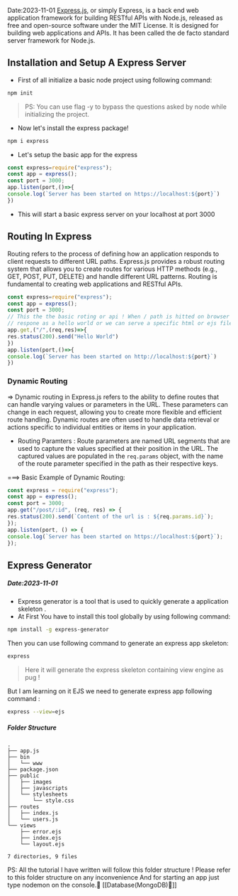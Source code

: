 Date:2023-11-01 
[Express.js,](https://expressjs.com) or simply Express, is a back end web application framework for building RESTful APIs with Node.js, released as free and open-source software under the MIT License. It is designed for building web applications and APIs. It has been called the de facto standard server framework for Node.js.

## Installation and Setup A Express Server
- First of all initialize a basic node project using following command:
```bash 
npm init
```

>PS: You can use flag -y to bypass the questions asked by node while
>initializing the project.

- Now let's install the express package!

```bash
npm i express 
```
 - Let's setup the basic app for the express 

  ```js
  const express=require("express");
  const app = express();
  const port = 3000;
  app.listen(port,()=>{
  console.log(`Server has been started on https://localhost:${port}`)
  })
```

- This will start a basic express server on your localhost at port 3000

## Routing In Express
Routing refers to the process of defining how an application responds to client requests to different URL paths. Express.js provides a robust routing system that allows you to create routes for various HTTP methods (e.g., GET, POST, PUT, DELETE) and handle different URL patterns. Routing is fundamental to creating web applications and RESTful APIs.
  ```js
  const express=require("express");
  const app = express();
  const port = 3000;
  // This the the basic roting or api ! When / path is hitted on browser it will 
  // respone as a hello world or we can serve a specific html or ejs file
  app.get,("/",(req,res)=>{
  res.status(200).send("Hello World")
  })
  app.listen(port,()=>{
  console.log(`Server has been started on http://localhost:${port}`)
  })
```

### Dynamic Routing
=>  Dynamic routing in Express.js refers to the ability to define routes that can handle varying values or parameters in the URL. These parameters can change in each request, allowing you to create more flexible and efficient route handling. Dynamic routes are often used to handle data retrieval or actions specific to individual entities or items in your application.


- Routing Paramters :
		Route parameters are named URL segments that are used to capture the values specified at their position in the URL. The captured values are populated in the `req.params` object, with the name of the route parameter specified in the path as their respective keys.


===> Basic Example of Dynamic Routing:

  ```js
const express = require("express");
const app = express();
const port = 3000;
app.get("/post/:id", (req, res) => {
res.status(200).send(`Content of the url is : ${req.params.id}`);
});
app.listen(port, () => {
console.log(`Server has been started on https://localhost:${port}`);
});
```

## Express Generator
##### Date:2023-11-01
   - Express generator is a tool that is used to quickly generate a application skeleton .
   - At First You have to install this tool globally by using following command:
   
```bash
npm install -g express-generator
```

Then you can use following command to generate an express app skeleton:
```bash
express
```
> Here it will generate the express skeleton containing view engine as pug !

But I am learning on it EJS we need to generate express app following command :
```bash
express --view=ejs
```

##### Folder Structure 

```console
.
├── app.js
├── bin
│   └── www
├── package.json
├── public
│   ├── images
│   ├── javascripts
│   └── stylesheets
│       └── style.css
├── routes
│   ├── index.js
│   └── users.js
└── views
    ├── error.ejs
    ├── index.ejs
    └── layout.ejs

7 directories, 9 files
```

PS: All the tutorial I have written will follow this folder structure ! Please refer to this folder structure on any inconvenience 
And for starting an app just type nodemon on the console.🩷
[[Database(MongoDB)🥳]]



